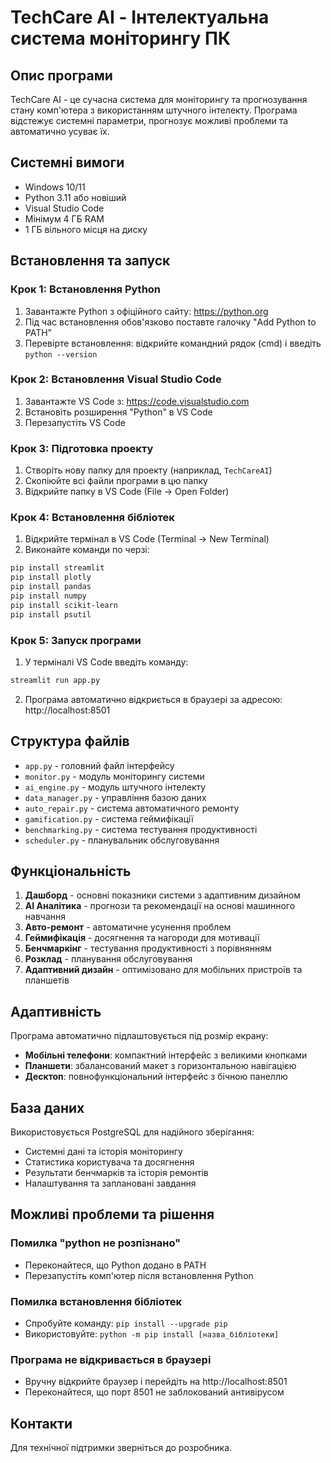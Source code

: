 # TechCare AI - Інтелектуальна система моніторингу ПК

## Опис програми
TechCare AI - це сучасна система для моніторингу та прогнозування стану комп'ютера з використанням штучного інтелекту. Програма відстежує системні параметри, прогнозує можливі проблеми та автоматично усуває їх.

## Системні вимоги
- Windows 10/11
- Python 3.11 або новіший
- Visual Studio Code
- Мінімум 4 ГБ RAM
- 1 ГБ вільного місця на диску

## Встановлення та запуск

### Крок 1: Встановлення Python
1. Завантажте Python з офіційного сайту: https://python.org
2. Під час встановлення обов'язково поставте галочку "Add Python to PATH"
3. Перевірте встановлення: відкрийте командний рядок (cmd) і введіть `python --version`

### Крок 2: Встановлення Visual Studio Code
1. Завантажте VS Code з: https://code.visualstudio.com
2. Встановіть розширення "Python" в VS Code
3. Перезапустіть VS Code

### Крок 3: Підготовка проекту
1. Створіть нову папку для проекту (наприклад, `TechCareAI`)
2. Скопіюйте всі файли програми в цю папку
3. Відкрийте папку в VS Code (File → Open Folder)

### Крок 4: Встановлення бібліотек
1. Відкрийте термінал в VS Code (Terminal → New Terminal)
2. Виконайте команди по черзі:
```bash
pip install streamlit
pip install plotly
pip install pandas
pip install numpy
pip install scikit-learn
pip install psutil
```

### Крок 5: Запуск програми
1. У терміналі VS Code введіть команду:
```bash
streamlit run app.py
```
2. Програма автоматично відкриється в браузері за адресою: http://localhost:8501

## Структура файлів
- `app.py` - головний файл інтерфейсу
- `monitor.py` - модуль моніторингу системи
- `ai_engine.py` - модуль штучного інтелекту
- `data_manager.py` - управління базою даних
- `auto_repair.py` - система автоматичного ремонту
- `gamification.py` - система геймифікації
- `benchmarking.py` - система тестування продуктивності
- `scheduler.py` - планувальник обслуговування

## Функціональність
1. **Дашборд** - основні показники системи з адаптивним дизайном
2. **AI Аналітика** - прогнози та рекомендації на основі машинного навчання
3. **Авто-ремонт** - автоматичне усунення проблем
4. **Геймифікація** - досягнення та нагороди для мотивації
5. **Бенчмаркінг** - тестування продуктивності з порівнянням
6. **Розклад** - планування обслуговування
7. **Адаптивний дизайн** - оптимізовано для мобільних пристроїв та планшетів

## Адаптивність
Програма автоматично підлаштовується під розмір екрану:
- **Мобільні телефони**: компактний інтерфейс з великими кнопками
- **Планшети**: збалансований макет з горизонтальною навігацією  
- **Десктоп**: повнофункціональний інтерфейс з бічною панеллю

## База даних
Використовується PostgreSQL для надійного зберігання:
- Системні дані та історія моніторингу
- Статистика користувача та досягнення
- Результати бенчмарків та історія ремонтів
- Налаштування та заплановані завдання

## Можливі проблеми та рішення

### Помилка "python не розпізнано"
- Переконайтеся, що Python додано в PATH
- Перезапустіть комп'ютер після встановлення Python

### Помилка встановлення бібліотек
- Спробуйте команду: `pip install --upgrade pip`
- Використовуйте: `python -m pip install [назва_бібліотеки]`

### Програма не відкривається в браузері
- Вручну відкрийте браузер і перейдіть на http://localhost:8501
- Переконайтеся, що порт 8501 не заблокований антивірусом

## Контакти
Для технічної підтримки зверніться до розробника.